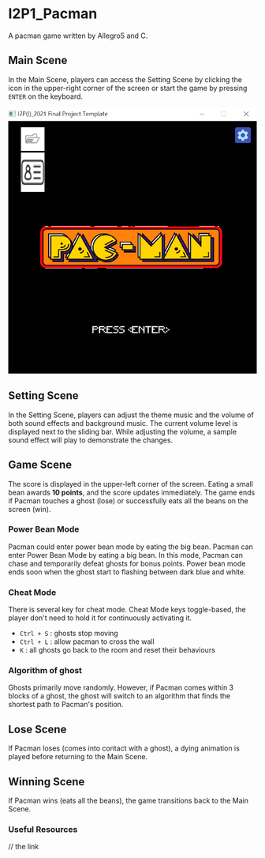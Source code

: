 # I2P1_Pacman

A pacman game written by Allegro5 and C.

## Main Scene

In the Main Scene, players can access the Setting Scene by clicking the icon in the upper-right corner of the screen or start the game by pressing `ENTER` on the keyboard.

<p>
  <img src="./Scene_photo/main_scene.png">
</p>

## Setting Scene

In the Setting Scene, players can adjust the theme music and the volume of both sound effects and background music. The current volume level is displayed next to the sliding bar. While adjusting the volume, a sample sound effect will play to demonstrate the changes.

## Game Scene

The score is displayed in the upper-left corner of the screen. Eating a small bean awards **10 points**, and the score updates immediately. The game ends if Pacman touches a ghost (lose) or successfully eats all the beans on the screen (win).

### Power Bean Mode

Pacman could enter power bean mode by eating the big bean. Pacman can enter Power Bean Mode by eating a big bean. In this mode, Pacman can chase and temporarily defeat ghosts for bonus points. Power bean mode ends soon when the ghost start to flashing between dark blue and white.

### Cheat Mode

There is several key for cheat mode. Cheat Mode keys toggle-based, the player don't need to hold it for continuously activating it.

- `Ctrl + S` : ghosts stop moving
- `Ctrl + L` : allow pacman to cross the wall
- `K` : all ghosts go back to the room and reset their behaviours

### Algorithm of ghost

Ghosts primarily move randomly. However, if Pacman comes within 3 blocks of a ghost, the ghost will switch to an algorithm that finds the shortest path to Pacman's position.

## Lose Scene

If Pacman loses (comes into contact with a ghost), a dying animation is played before returning to the Main Scene.

## Winning Scene

If Pacman wins (eats all the beans), the game transitions back to the Main Scene.

### Useful Resources

// the link
